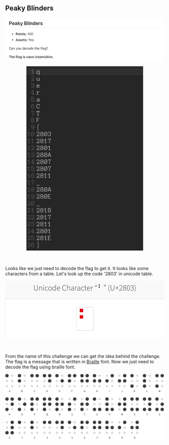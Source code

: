 ## Peaky Blinders

<p align="center">
<img src="chall.png"/>
</p>

<p align="center">
<img src="file.png"/>
</p>
<br/>

Looks like we just need to decode the flag to get it. It looks like some characters from a table. Let's look up the code '2803' in unicode table.
<p align="center">
<img src="uni.png"/>
</p>
<br/>

From the name of this challenge we can get the idea behind the challenge. The flag is a message that is written in [Braille](https://en.wikipedia.org/wiki/Braille) font. Now we just need to decode the flag using braille font.
<p align="center">
<img src="braille.png"/>
</p>
